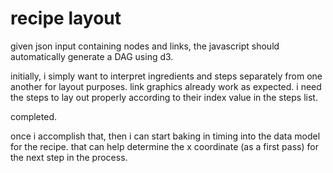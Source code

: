 # recipe layout

given json input containing nodes and links, the javascript should automatically generate a DAG using d3.

initially, i simply want to interpret ingredients and steps separately from one another for layout purposes. link graphics already work as expected. i need the steps to lay out properly according to their index value in the steps list.

completed.

once i accomplish that, then i can start baking in timing into the data model for the recipe. that can help determine the x coordinate (as a first pass) for the next step in the process.



